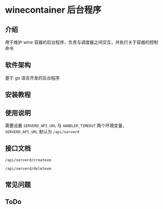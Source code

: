 # winecontainer 后台程序

## 介绍

用于维护 wine 容器的后台程序，负责与调度器之间交互，并执行关于容器的控制命令

## 软件架构

基于 go 语言开发的后台程序

## 安装教程

## 使用说明

需要设置 `SERVERD_API_URL` 与 `HANDLER_TIMEOUT` 两个环境变量，`SERVERD_API_URL` 默认为 `/api/serverd`

## 接口文档

`/api/serverd/createvm`

`/api/serverd/deletevm`

## 常见问题

## ToDo

